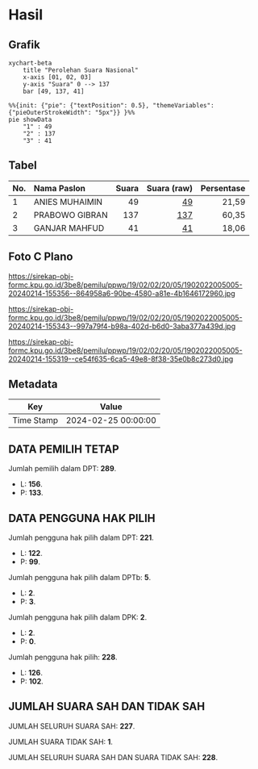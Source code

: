 # Hasil

## Grafik

```mermaid
xychart-beta
    title "Perolehan Suara Nasional"
    x-axis [01, 02, 03]
    y-axis "Suara" 0 --> 137
    bar [49, 137, 41]
```

```mermaid
%%{init: {"pie": {"textPosition": 0.5}, "themeVariables": {"pieOuterStrokeWidth": "5px"}} }%%
pie showData
    "1" : 49
    "2" : 137
    "3" : 41
```

## Tabel

| No. | Nama Paslon    | Suara | Suara (raw) | Persentase |
|:--- |:-------------- | -----:| -----------:| ----------:|
| 1   | ANIES MUHAIMIN | 49    | [49][p-1]   | 21,59      |
| 2   | PRABOWO GIBRAN | 137   | [137][p-2]  | 60,35      |
| 3   | GANJAR MAHFUD  | 41    | [41][p-3]   | 18,06      |


[p-1]: https://github.com/gigit-pemilu/pemilu-2024/blob/main/pilpres/hitung-suara/sub/19-kepulauan-bangka-belitung/sub/02-belitung/sub/02-membalong/sub/2005-kembiri/sub/005-tps/sub/paslon-1.txt
[p-2]: https://github.com/gigit-pemilu/pemilu-2024/blob/main/pilpres/hitung-suara/sub/19-kepulauan-bangka-belitung/sub/02-belitung/sub/02-membalong/sub/2005-kembiri/sub/005-tps/sub/paslon-2.txt
[p-3]: https://github.com/gigit-pemilu/pemilu-2024/blob/main/pilpres/hitung-suara/sub/19-kepulauan-bangka-belitung/sub/02-belitung/sub/02-membalong/sub/2005-kembiri/sub/005-tps/sub/paslon-3.txt

## Foto C Plano

https://sirekap-obj-formc.kpu.go.id/3be8/pemilu/ppwp/19/02/02/20/05/1902022005005-20240214-155356--864958a6-90be-4580-a81e-4b1646172960.jpg

https://sirekap-obj-formc.kpu.go.id/3be8/pemilu/ppwp/19/02/02/20/05/1902022005005-20240214-155343--997a79f4-b98a-402d-b6d0-3aba377a439d.jpg

https://sirekap-obj-formc.kpu.go.id/3be8/pemilu/ppwp/19/02/02/20/05/1902022005005-20240214-155319--ce54f635-6ca5-49e8-8f38-35e0b8c273d0.jpg


## Metadata

| Key        | Value               |
| ---------- | ------------------- |
| Time Stamp | 2024-02-25 00:00:00 |


## DATA PEMILIH TETAP

Jumlah pemilih dalam DPT: **289**.
 * L: **156**.
 * P: **133**.

## DATA PENGGUNA HAK PILIH

Jumlah pengguna hak pilih dalam DPT: **221**.
 * L: **122**.
 * P: **99**.

Jumlah pengguna hak pilih dalam DPTb: **5**.
 * L: **2**.
 * P: **3**.

Jumlah pengguna hak pilih dalam DPK: **2**.
 * L: **2**.
 * P: **0**.

Jumlah pengguna hak pilih: **228**.
 * L: **126**.
 * P: **102**.

## JUMLAH SUARA SAH DAN TIDAK SAH

JUMLAH SELURUH SUARA SAH: **227**.

JUMLAH SUARA TIDAK SAH: **1**.

JUMLAH SELURUH SUARA SAH DAN SUARA TIDAK SAH: **228**.


